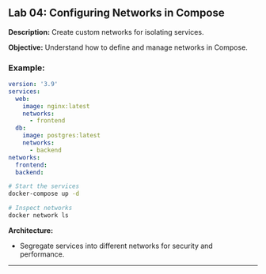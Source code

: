 ## Lab 04: Configuring Networks in Compose

**Description:** Create custom networks for isolating services.

**Objective:** Understand how to define and manage networks in Compose.

### Example:
```yaml
version: '3.9'
services:
  web:
    image: nginx:latest
    networks:
      - frontend
  db:
    image: postgres:latest
    networks:
      - backend
networks:
  frontend:
  backend:
```
```bash
# Start the services
docker-compose up -d

# Inspect networks
docker network ls
```

**Architecture:**
- Segregate services into different networks for security and performance.

---